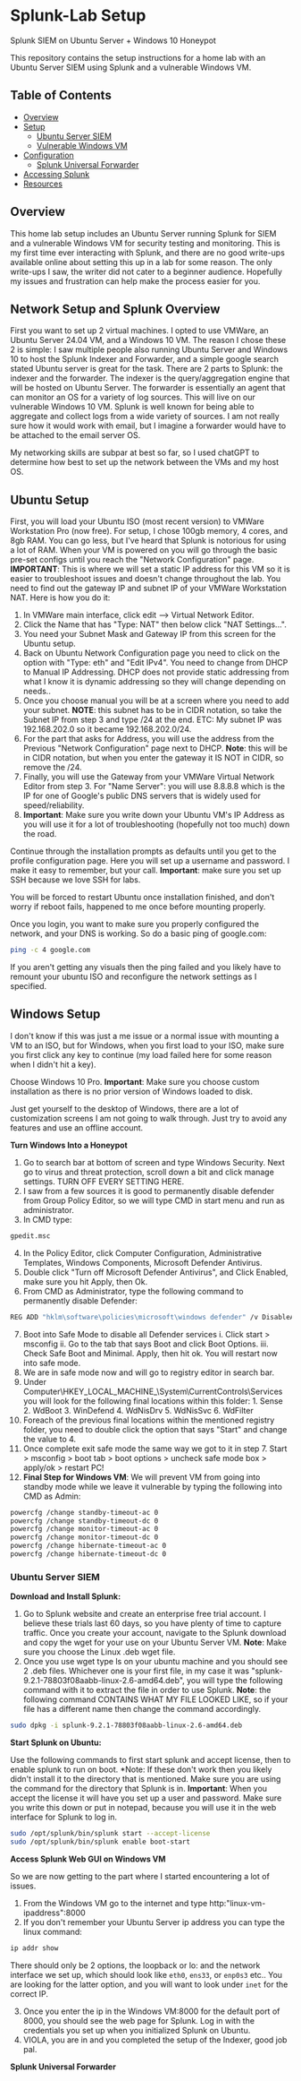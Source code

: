 # Splunk-Lab Setup
Splunk SIEM on Ubuntu Server + Windows 10 Honeypot

This repository contains the setup instructions for a home lab with an Ubuntu Server SIEM using Splunk and a vulnerable Windows VM.

## Table of Contents

- [Overview](#overview)
- [Setup](#setup)
  - [Ubuntu Server SIEM](#ubuntu-server-siem)
  - [Vulnerable Windows VM](#vulnerable-windows-vm)
- [Configuration](#configuration)
  - [Splunk Universal Forwarder](#splunk-universal-forwarder)
- [Accessing Splunk](#accessing-splunk)
- [Resources](#resources)

## Overview

This home lab setup includes an Ubuntu Server running Splunk for SIEM and a vulnerable Windows VM for security testing and monitoring. This is my first time ever interacting with Splunk, and there are no good write-ups available online about setting this up in a lab for some reason. The only write-ups I saw, the writer did not cater to a beginner audience. Hopefully my issues and frustration can help make the process easier for you.

## Network Setup and Splunk Overview

First you want to set up 2 virtual machines. I opted to use VMWare, an Ubuntu Server 24.04 VM, and a Windows 10 VM. The reason I chose these 2 is simple: I saw multiple people also running Ubuntu Server and Windows 10 to host the Splunk Indexer and Forwarder, and a simple google search stated Ubuntu server is great for the task. There are 2 parts to Splunk: the indexer and the forwarder. The indexer is the query/aggregation engine that will be hosted on Ubuntu Server. The forwarder is essentially an agent that can monitor an OS for a variety of log sources. This will live on our vulnerable Windows 10 VM. Splunk is well known for being able to aggregate and collect logs from a wide variety of sources. I am not really sure how it would work with email, but I imagine a forwarder would have to be attached to the email server OS. 

My networking skills are subpar at best so far, so I used chatGPT to determine how best to set up the network between the VMs and my host OS.

## Ubuntu Setup

First, you will load your Ubuntu ISO (most recent version) to VMWare Workstation Pro (now free). For setup, I chose 100gb memory, 4 cores, and 8gb RAM. You can go less, but I've heard that Splunk is notorious for using a lot of RAM. When your VM is powered on you will go through the basic pre-set configs until you reach the "Network Configuration" page. **IMPORTANT**: This is where we will set a static IP address for this VM so it is easier to troubleshoot issues and doesn't change throughout the lab. You need to find out the gateway IP and subnet IP of your VMWare Workstation NAT. Here is how you do it: 
1. In VMWare main interface, click edit --> Virtual Network Editor.
2. Click the Name that has "Type: NAT" then below click "NAT Settings...".
3. You need your Subnet Mask and Gateway IP from this screen for the Ubuntu setup.
4. Back on Ubuntu Network Configuration page you need to click on the option with "Type: eth" and "Edit IPv4". You need to change from DHCP to Manual IP Addressing. DHCP does not provide static addressing from what I know it is dynamic addressing so they will change depending on needs..
5. Once you choose manual you will be at a screen where you need to add your subnet. **NOTE**: this subnet has to be in CIDR notation, so take the Subnet IP from step 3 and type /24 at the end. ETC: My subnet IP was 192.168.202.0 so it became 192.168.202.0/24.
6. For the part that asks for Address, you will use the address from the Previous "Network Configuration" page next to DHCP. **Note**: this will be in CIDR notation, but when you enter the gateway it IS NOT in CIDR, so remove the /24.
7. Finally, you will use the Gateway from your VMWare Virtual Network Editor from step 3. For "Name Server": you will use 8.8.8.8 which is the IP for one of Google's public DNS servers that is widely used for speed/reliability.
8. **Important**: Make sure you write down your Ubuntu VM's IP Address as you will use it for a lot of troubleshooting (hopefully not too much) down the road.

Continue through the installation prompts as defaults until you get to the profile configuration page. Here you will set up a username and password. I make it easy to remember, but your call. **Important**: make sure you set up SSH because we love SSH for labs. 

You will be forced to restart Ubuntu once installation finished, and don't worry if reboot fails, happened to me once before mounting properly. 

Once you login, you want to make sure you properly configured the network, and your DNS is working. So do a basic ping of google.com: 

```sh
ping -c 4 google.com
```

If you aren't getting any visuals then the ping failed and you likely have to remount your ubuntu ISO and reconfigure the network settings as I specified.

## Windows Setup

I don't know if this was just a me issue or a normal issue with mounting a VM to an ISO, but for Windows, when you first load to your ISO, make sure you first click any key to continue (my load failed here for some reason when I didn't hit a key). 

Choose Windows 10 Pro. **Important**: Make sure you choose custom installation as there is no prior version of Windows loaded to disk. 

Just get yourself to the desktop of Windows, there are a lot of customization screens I am not going to walk through. Just try to avoid any features and use an offline account. 

**Turn Windows Into a Honeypot**

1. Go to search bar at bottom of screen and type Windows Security. Next go to virus and threat protection, scroll down a bit and click manage settings. TURN OFF EVERY SETTING HERE.
2. I saw from a few sources it is good to permanently disable defender from Group Policy Editor, so we will type CMD in start menu and run as administrator.
3. In CMD type:
```sh
gpedit.msc
```
4. In the Policy Editor, click Computer Configuration, Administrative Templates, Windows Components, Microsoft Defender Antivirus.
5. Double click "Turn off Microsoft Defender Antivirus", and Click Enabled, make sure you hit Apply, then Ok. 
6. From CMD as Administrator, type the following command to permanently disable Defender:
```sh
REG ADD "hklm\software\policies\microsoft\windows defender" /v DisableAntiSpyware /t REG_DWORD /d 1 /f
```
7. Boot into Safe Mode to disable all Defender services
  i. Click start > msconfig
  ii. Go to the tab that says Boot and click Boot Options.
  iii. Check Safe Boot and Minimal. Apply, then hit ok. You will restart now into safe mode.
8. We are in safe mode now and will go to registry editor in search bar.
9. Under Computer\HKEY_LOCAL_MACHINE_\System\CurrentControls\Services you will look for the following final locations within this folder: 1. Sense 2. WdBoot 3. WinDefend 4. WdNisDrv 5.  WdNisSvc 6. WdFilter
10. Foreach of the previous final locations within the mentioned registry folder, you need to double click the option that says "Start" and change the value to 4.
11. Once complete exit safe mode the same way we got to it in step 7. Start > msconfig > boot tab > boot options > uncheck safe mode box > apply/ok > restart PC!
12. **Final Step for Windows VM**: We will prevent VM from going into standby mode while we leave it vulnerable by typing the following into CMD as Admin:
```sh
powercfg /change standby-timeout-ac 0
powercfg /change standby-timeout-dc 0
powercfg /change monitor-timeout-ac 0
powercfg /change monitor-timeout-dc 0
powercfg /change hibernate-timeout-ac 0
powercfg /change hibernate-timeout-dc 0
```
### Ubuntu Server SIEM

**Download and Install Splunk:**

1. Go to Splunk website and create an enterprise free trial account. I believe these trials last 60 days, so you have plenty of time to capture traffic. Once you create your account, navigate to the Splunk download and copy the wget for your use on your Ubuntu Server VM. **Note**: Make sure you choose the Linux .deb wget file. 
2. Once you use wget type ls on your ubuntu machine and you should see 2 .deb files. Whichever one is your first file, in my case it was "splunk-9.2.1-78803f08aabb-linux-2.6-amd64.deb", you will type the following command with it to extract the file in order to use Splunk. **Note**: the following command CONTAINS WHAT MY FILE LOOKED LIKE, so if your file has a different name then change the command accordingly.
```sh
sudo dpkg -i splunk-9.2.1-78803f08aabb-linux-2.6-amd64.deb
```
**Start Splunk on Ubuntu:**

Use the following commands to first start splunk and accept license, then to enable splunk to run on boot. *Note: If these don't work then you likely didn't install it to the directory that is mentioned. Make sure you are using the command for the directory that Splunk is in. **Important**: When you accept the license it will have you set up a user and password. Make sure you write this down or put in notepad, because you will use it in the web interface for Splunk to log in.

```sh
sudo /opt/splunk/bin/splunk start --accept-license
sudo /opt/splunk/bin/splunk enable boot-start
```

**Access Splunk Web GUI on Windows VM**

So we are now getting to the part where I started encountering a lot of issues.

1. From the Windows VM go to the internet and type http:"linux-vm-ipaddress":8000 
2. If you don't remember your Ubuntu Server ip address you can type the linux command:
```sh
ip addr show
```
There should only be 2 options, the loopback or lo: and the network interface we set up, which should look like `eth0`, `ens33`, or `enp0s3` etc..
You are looking for the latter option, and you will want to look under `inet` for the correct IP.

3. Once you enter the ip in the Windows VM:8000 for the default port of 8000, you should see the web page for Splunk. Log in with the credentials you set up when you initialized Splunk on Ubuntu.
4. VIOLA, you are in and you completed the setup of the Indexer, good job pal.

**Splunk Universal Forwarder**
